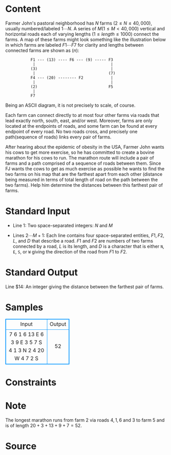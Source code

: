 
# Content

Farmer John's pastoral neighborhood has $N$ farms $(2 \leq N \leq 40,000)$, usually numbered/labeled $1 \cdots N$. A series of $M (1 \leq M < 40,000)$ vertical and horizontal roads each of varying lengths $(1 \leq length \leq 1000)$ connect the farms. A map of these farms might look something like the illustration below in which farms are labeled $F1 \cdots F7$ for clarity and lengths between connected farms are shown as $(n)$:
```
           F1 --- (13) ---- F6 --- (9) ----- F3
            |                                 |
           (3)                                |
            |                                (7)
           F4 --- (20) -------- F2            |
            |                                 |
           (2)                               F5
            | 
           F7 
```
Being an ASCII diagram, it is not precisely to scale, of course.

Each farm can connect directly to at most four other farms via roads that lead exactly north, south, east, and/or west. Moreover, farms are only located at the endpoints of roads, and some farm can be found at every endpoint of every road. No two roads cross, and precisely one path(sequence of roads) links every pair of farms. 

After hearing about the epidemic of obesity in the USA, Farmer John wants his cows to get more exercise, so he has committed to create a bovine marathon for his cows to run. The marathon route will include a pair of farms and a path comprised of a sequence of roads between them. Since FJ wants the cows to get as much exercise as possible he wants to find the two farms on his map that are the farthest apart from each other (distance being measured in terms of total length of road on the path between the two farms). Help him determine the distances between this farthest pair of farms.

# Standard Input

* Line $1$: Two space-separated integers: $N$ and $M$

* Lines $2 \cdots M+1$: Each line contains four space-separated entities, $F1,
F2, L,$ and $D$ that describe a road. $F1$ and $F2$ are numbers of
two farms connected by a road, $L$ is its length, and $D$ is a
character that is either `N`, `E`, `S`, or `W` giving the
direction of the road from $F1$ to $F2$.

# Standard Output

Line $14: An integer giving the distance between the farthest pair of farms.

# Samples

<style>
        table,table tr th, table tr td { border:1px solid #0094ff; }
        table { width: 200px; min-height: 25px; line-height: 25px; text-align: center; border-collapse: collapse;}   
    </style>
<table>
	<tr>
		<td>Input</td>
		<td>Output</td>
	</tr>
<tr><td>7 6
1 6 13 E
6 3 9 E
3 5 7 S
4 1 3 N
2 4 20 W
4 7 2 S</td><td>52</td></tr></table>


# Constraints



# Note

The longest marathon runs from farm $2$ via roads $4, 1, 6$ and $3$ to farm $5$ and is of length $20+3+13+9+7=52$.

# Source



